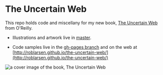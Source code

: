 The Uncertain Web 
=================

This repo holds code and miscellany for my new book, [The Uncertain Web](http://www.amazon.com/gp/product/1491945907/ref=as_li_tl?ie=UTF8&camp=1789&creative=390957&creativeASIN=1491945907&linkCode=as2&tag=drunkenfistcom&linkId=4XNEK3COCUAQY4PT) from O'Reilly.




- Illustrations and artwork live in [master](https://github.com/roblarsen/the-uncertain-web/tree/master).

- Code samples live in the [gh-pages branch](https://github.com/roblarsen/the-uncertain-web/tree/gh-pages) and on the web at [http://roblarsen.github.io/the-uncertain-web/](http://roblarsen.github.io/the-uncertain-web/)

![a cover image of the book, The Uncertain Web](http://roblarsen.github.io/the-uncertain-web/_assets/img/cover-image.jpg)
